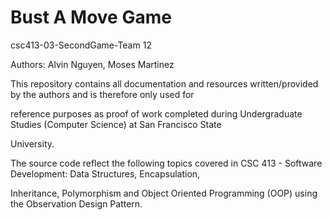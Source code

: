 # Bust A Move Game

csc413-03-SecondGame-Team 12

Authors: Alvin Nguyen, Moses Martinez

This repository contains all documentation and resources written/provided by the authors and is therefore only used for

reference purposes as proof of work completed during Undergraduate Studies (Computer Science) at San Francisco State

University.

The source code reflect the following topics covered in CSC 413 - Software Development: Data Structures, Encapsulation,

Inheritance, Polymorphism and Object Oriented Programming (OOP) using the Observation Design Pattern.
